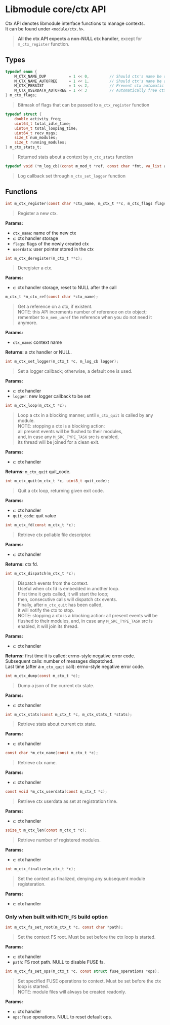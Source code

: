 # Libmodule core/ctx API

Ctx API denotes libmodule interface functions to manage contexts.  
It can be found under `<module/ctx.h>`.  

> **All the ctx API expects a non-NULL ctx handler**, except for `m_ctx_register` function.  

## Types

```C
typedef enum {
    M_CTX_NAME_DUP          = 1 << 0,         // Should ctx's name be strdupped
    M_CTX_NAME_AUTOFREE     = 1 << 1,         // Should ctx's name be autofreed
    M_CTX_PERSIST           = 1 << 2,         // Prevent ctx automatic destroying when there are no modules in it anymore. With this option, context is kept alive until m_ctx_deregister() is called.
    M_CTX_USERDATA_AUTOFREE = 1 << 3          // Automatically free ctx userdata upon deregister
} m_ctx_flags;
```
> Bitmask of flags that can be passed to `m_ctx_register` function

```C
typedef struct {
    double activity_freq;
    uint64_t total_idle_time;
    uint64_t total_looping_time;
    uint64_t recv_msgs;
    size_t num_modules;
    size_t running_modules;
} m_ctx_stats_t;
```
> Returned stats about a context by `m_ctx_stats` function

```C
typedef void (*m_log_cb)(const m_mod_t *ref, const char *fmt, va_list args);
```
> Log callback set through `m_ctx_set_logger` function

## Functions

```C
int m_ctx_register(const char *ctx_name, m_ctx_t **c, m_ctx_flags flags, const void *userdata);
```
> Register a new ctx.  

**Params:**  

* `ctx_name`: name of the new ctx  
* `c`: ctx handler storage  
* `flags`: flags of the newly created ctx  
* `userdata`: user pointer stored in the ctx  

```C
int m_ctx_deregister(m_ctx_t **c);
```
> Deregister a ctx.  

**Params:**  

* `c`: ctx handler storage, reset to NULL after the call  

```C
m_ctx_t *m_ctx_ref(const char *ctx_name);
```
> Get a reference on a ctx, if existent.  
> NOTE: this API increments number of reference on ctx object;  
> remember to `m_mem_unref` the reference when you do not need it anymore.  

**Params:**  

 * `ctx_name`: context name  

**Returns:** a ctx handler or NULL.

```C
int m_ctx_set_logger(m_ctx_t *c, m_log_cb logger);
```
> Set a logger callback; otherwise, a default one is used.  

**Params:**  

* `c`: ctx handler  
* `logger`: new logger callback to be set  

```C
int m_ctx_loop(m_ctx_t *c);
```
> Loop a ctx in a blocking manner, until `m_ctx_quit` is called by any module.  
> NOTE: stopping a ctx is a blocking action:  
> all present events will be flushed to their modules,  
> and, in case any `M_SRC_TYPE_TASK` src is enabled,  
> its thread will be joined for a clean exit.  

**Params:**  

* `c`: ctx handler  

**Returns:** `m_ctx_quit` quit_code.  

```C
int m_ctx_quit(m_ctx_t *c, uint8_t quit_code);
```
> Quit a ctx loop, returning given exit code.  

**Params:**  

* `c`: ctx handler  
* `quit_code`: quit value  

```C
int m_ctx_fd(const m_ctx_t *c);
```
> Retrieve ctx pollable file descriptor.  

**Params:**  

* `c`: ctx handler  

**Returns:** ctx fd.

```C
int m_ctx_dispatch(m_ctx_t *c);
```
> Dispatch events from the context.  
> Useful when ctx fd is embedded in another loop.  
> First time it gets called, it will start the loop;  
> then, consecutive calls will dispatch ctx events.  
> Finally, after `m_ctx_quit` has been called,  
> it will notify the ctx to stop.  
> NOTE: stopping a ctx is a blocking action:
> all present events will be flushed to their modules,
> and, in case any `M_SRC_TYPE_TASK` src is enabled,
> it will join its thread.

**Params:**  

* `c`: ctx handler  

**Returns:** first time it is called: errno-style negative error code.  
Subsequent calls: number of messages dispatched.  
Last time (after a `m_ctx_quit` call): errno-style negative error code.  

```C
int m_ctx_dump(const m_ctx_t *c);
```
> Dump a json of the current ctx state.  

**Params:**  

* `c`: ctx handler  

```C
int m_ctx_stats(const m_ctx_t *c, m_ctx_stats_t *stats);
```
> Retrieve stats about current ctx state.  

**Params:**  

* `c`: ctx handler  

```C
const char *m_ctx_name(const m_ctx_t *c);
```
> Retrieve ctx name.  

**Params:**  

* `c`: ctx handler  

```C
const void *m_ctx_userdata(const m_ctx_t *c);
```
> Retrieve ctx userdata as set at registration time.  

**Params:**  

* `c`: ctx handler  

```C
ssize_t m_ctx_len(const m_ctx_t *c);
```
> Retrieve number of registered modules.  

**Params:**  

* `c`: ctx handler  

```C
int m_ctx_finalize(m_ctx_t *c);
```
> Set the context as finalized, denying any subsequent module registeration.  

**Params:**  

* `c`: ctx handler  

### Only when built with `WITH_FS` build option

```C
int m_ctx_fs_set_root(m_ctx_t *c, const char *path);
```
> Set the context FS root. Must be set before the ctx loop is started.  

**Params:**  

* `c`: ctx handler  
* `path`: FS root path. NULL to disable FUSE fs.  

```C
int m_ctx_fs_set_ops(m_ctx_t *c, const struct fuse_operations *ops);
```
> Set specified FUSE operations to context. Must be set before the ctx loop is started.  
> NOTE: module files will always be created readonly.  

**Params:**  

* `c`: ctx handler  
* `ops`: fuse operations. NULL to reset default ops.  

